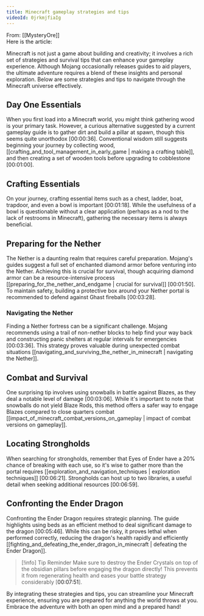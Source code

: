 ```yaml
---
title: Minecraft gameplay strategies and tips
videoId: 0jrkmjfiaIg
---
```


From: [[MysteryOre]] <br/> 
Here is the article:

Minecraft is not just a game about building and creativity; it involves a rich set of strategies and survival tips that can enhance your gameplay experience. Although Mojang occasionally releases guides to aid players, the ultimate adventure requires a blend of these insights and personal exploration. Below are some strategies and tips to navigate through the Minecraft universe effectively.

## Day One Essentials

When you first load into a Minecraft world, you might think gathering wood is your primary task. However, a curious alternative suggested by a current gameplay guide is to gather dirt and build a pillar at spawn, though this seems quite unorthodox [<a class="yt-timestamp" data-t="00:00:36">00:00:36</a>]. Conventional wisdom still suggests beginning your journey by collecting wood, [[crafting_and_tool_management_in_early_game | making a crafting table]], and then creating a set of wooden tools before upgrading to cobblestone [<a class="yt-timestamp" data-t="00:01:00">00:01:00</a>].

## Crafting Essentials

On your journey, crafting essential items such as a chest, ladder, boat, trapdoor, and even a bowl is important [<a class="yt-timestamp" data-t="00:01:18">00:01:18</a>]. While the usefulness of a bowl is questionable without a clear application (perhaps as a nod to the lack of restrooms in Minecraft), gathering the necessary items is always beneficial.

## Preparing for the Nether

The Nether is a daunting realm that requires careful preparation. Mojang's guides suggest a full set of enchanted diamond armor before venturing into the Nether. Achieving this is crucial for survival, though acquiring diamond armor can be a resource-intensive process [[preparing_for_the_nether_and_endgame | crucial for survival]] [<a class="yt-timestamp" data-t="00:01:50">00:01:50</a>]. To maintain safety, building a protective box around your Nether portal is recommended to defend against Ghast fireballs [<a class="yt-timestamp" data-t="00:03:28">00:03:28</a>].

### Navigating the Nether

Finding a Nether fortress can be a significant challenge. Mojang recommends using a trail of non-nether blocks to help find your way back and constructing panic shelters at regular intervals for emergencies [<a class="yt-timestamp" data-t="00:03:36">00:03:36</a>]. This strategy proves valuable during unexpected combat situations [[navigating_and_surviving_the_nether_in_minecraft | navigating the Nether]].

## Combat and Survival

One surprising tip involves using snowballs in battle against Blazes, as they deal a notable level of damage [<a class="yt-timestamp" data-t="00:03:06">00:03:06</a>]. While it's important to note that snowballs do not yield Blaze Rods, this method offers a safer way to engage Blazes compared to close quarters combat [[impact_of_minecraft_combat_versions_on_gameplay | impact of combat versions on gameplay]].

## Locating Strongholds

When searching for strongholds, remember that Eyes of Ender have a 20% chance of breaking with each use, so it's wise to gather more than the portal requires [[exploration_and_navigation_techniques | exploration techniques]] [<a class="yt-timestamp" data-t="00:06:21">00:06:21</a>]. Strongholds can host up to two libraries, a useful detail when seeking additional resources [<a class="yt-timestamp" data-t="00:06:59">00:06:59</a>].

## Confronting the Ender Dragon

Confronting the Ender Dragon requires strategic planning. The guide highlights using beds as an efficient method to deal significant damage to the dragon [<a class="yt-timestamp" data-t="00:05:46">00:05:46</a>]. While this can be risky, it proves lethal when performed correctly, reducing the dragon's health rapidly and efficiently [[fighting_and_defeating_the_ender_dragon_in_minecraft | defeating the Ender Dragon]].

> [!info] Tip Reminder
> Make sure to destroy the Ender Crystals on top of the obsidian pillars before engaging the dragon directly! This prevents it from regenerating health and eases your battle strategy considerably [<a class="yt-timestamp" data-t="00:07:51">00:07:51</a>].

By integrating these strategies and tips, you can streamline your Minecraft experience, ensuring you are prepared for anything the world throws at you. Embrace the adventure with both an open mind and a prepared hand!